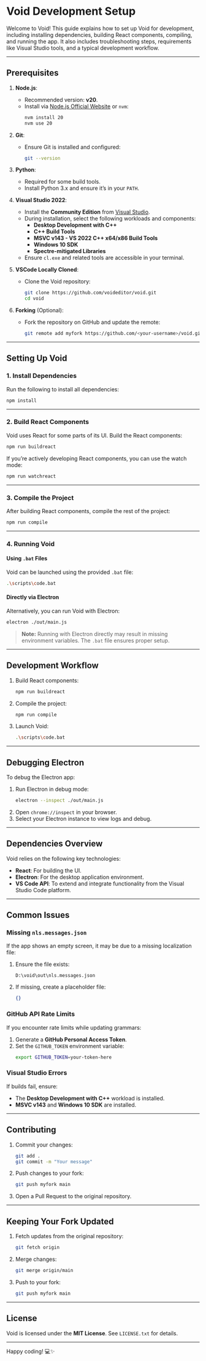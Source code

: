 # Void Development Setup

Welcome to Void! This guide explains how to set up Void for development, including installing dependencies, building React components, compiling, and running the app. It also includes troubleshooting steps, requirements like Visual Studio tools, and a typical development workflow.

---

## Prerequisites

1. **Node.js**:
   - Recommended version: **v20**.
   - Install via [Node.js Official Website](https://nodejs.org/) or `nvm`:
     ```bash
     nvm install 20
     nvm use 20
     ```

2. **Git**:
   - Ensure Git is installed and configured:
     ```bash
     git --version
     ```

3. **Python**:
   - Required for some build tools.
   - Install Python 3.x and ensure it’s in your `PATH`.

4. **Visual Studio 2022**:
   - Install the **Community Edition** from [Visual Studio](https://visualstudio.microsoft.com/).
   - During installation, select the following workloads and components:
     - **Desktop Development with C++**
     - **C++ Build Tools**
     - **MSVC v143 - VS 2022 C++ x64/x86 Build Tools**
     - **Windows 10 SDK**
     - **Spectre-mitigated Libraries**
   - Ensure `cl.exe` and related tools are accessible in your terminal.

5. **VSCode Locally Cloned**:
   - Clone the Void repository:
     ```bash
     git clone https://github.com/voideditor/void.git
     cd void
     ```

6. **Forking** (Optional):
   - Fork the repository on GitHub and update the remote:
     ```bash
     git remote add myfork https://github.com/<your-username>/void.git
     ```

---

## Setting Up Void

### 1. Install Dependencies
Run the following to install all dependencies:
```bash
npm install
```

---

### 2. Build React Components
Void uses React for some parts of its UI. Build the React components:
```bash
npm run buildreact
```

If you’re actively developing React components, you can use the watch mode:
```bash
npm run watchreact
```

---

### 3. Compile the Project
After building React components, compile the rest of the project:
```bash
npm run compile
```

---

### 4. Running Void

#### Using `.bat` Files
Void can be launched using the provided `.bat` file:
```bash
.\scripts\code.bat
```

#### Directly via Electron
Alternatively, you can run Void with Electron:
```bash
electron ./out/main.js
```

> **Note:** Running with Electron directly may result in missing environment variables. The `.bat` file ensures proper setup.

---

## Development Workflow

1. Build React components:
   ```bash
   npm run buildreact
   ```
2. Compile the project:
   ```bash
   npm run compile
   ```
3. Launch Void:
   ```bash
   .\scripts\code.bat
   ```

---

## Debugging Electron

To debug the Electron app:
1. Run Electron in debug mode:
   ```bash
   electron --inspect ./out/main.js
   ```
2. Open `chrome://inspect` in your browser.
3. Select your Electron instance to view logs and debug.

---

## Dependencies Overview

Void relies on the following key technologies:
- **React**: For building the UI.
- **Electron**: For the desktop application environment.
- **VS Code API**: To extend and integrate functionality from the Visual Studio Code platform.

---

## Common Issues

### Missing `nls.messages.json`
If the app shows an empty screen, it may be due to a missing localization file:
1. Ensure the file exists:
   ```
   D:\void\out\nls.messages.json
   ```
2. If missing, create a placeholder file:
   ```json
   {}
   ```

### GitHub API Rate Limits
If you encounter rate limits while updating grammars:
1. Generate a **GitHub Personal Access Token**.
2. Set the `GITHUB_TOKEN` environment variable:
   ```bash
   export GITHUB_TOKEN=your-token-here
   ```

### Visual Studio Errors
If builds fail, ensure:
- The **Desktop Development with C++** workload is installed.
- **MSVC v143** and **Windows 10 SDK** are installed.

---

## Contributing

1. Commit your changes:
   ```bash
   git add .
   git commit -m "Your message"
   ```

2. Push changes to your fork:
   ```bash
   git push myfork main
   ```

3. Open a Pull Request to the original repository.

---

## Keeping Your Fork Updated

1. Fetch updates from the original repository:
   ```bash
   git fetch origin
   ```

2. Merge changes:
   ```bash
   git merge origin/main
   ```

3. Push to your fork:
   ```bash
   git push myfork main
   ```

---

## License

Void is licensed under the **MIT License**. See `LICENSE.txt` for details.

---

Happy coding! 💻✨
